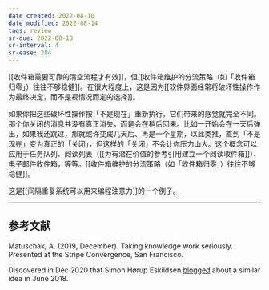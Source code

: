 ```yaml
---
date created: 2022-08-10
date modified: 2022-08-14
tags: review
sr-due: 2022-08-18
sr-interval: 4
sr-ease: 284
---
```


<!--我的理解:: 间隔重复相当于用时间换空间，让删除或清空操作从一次性操作，变成了经过多次考核的操作。-->

[[收件箱需要可靠的清空流程才有效]]，但[[收件箱维护的分流策略（如「收件箱归零」）往往不够稳健]]。在很大程度上，这是因为[[软件界面经常将破坏性操作作为最终决定，而不是视情况而定的选择]]。

如果你把这些破坏性操作按「不是现在」重新执行，它们带来的感觉就完全不同。那个你关闭的消息并没有真正消失，而是会在稍后回来。比如一开始会在一天后弹出，如果我还跳过，那就或许变成几天后、再是一个星期，以此类推，直到「不是现在」变为真正的「关闭」，但这样的「关闭」不会让你压力山大。这个概念可以应用于任务队列、阅读列表（[[为有潜在价值的参考引用建立一个阅读收件箱]]）、电子邮件收件箱，等等。[[收件箱维护的分流策略（如「收件箱归零」）往往不够稳健]]。

这是[[间隔重复系统可以用来编程注意力]]的一个例子。

___

## 参考文献

Matuschak, A. (2019, December). Taking knowledge work seriously. Presented at the Stripe Convergence, San Francisco.

Discovered in Dec 2020 that Simon Hørup Eskildsen [blogged](https://sirupsen.com/playlists/) about a similar idea in June 2018.

